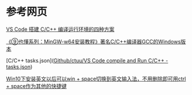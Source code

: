 # 参考网页

[VS Code 搭建 C/C++ 编译运行环境的四种方案](<https://zhuanlan.zhihu.com/p/35178331>)

[《⑨也懂系列：MinGW-w64安装教程》著名C/C++编译器GCC的Windows版本](<http://rsreland.net/archives/1760>)

[C/C++ tasks.json]([Github/ctuu/VS Code compile and Run C/C++ - tasks.json](https://link.zhihu.com/?target=https%3A//github.com/ctuu/VS-Code-Compile-and-Run-C-or-C-plus-plus/blob/master/.vscode/tasks.json))

[Win10下安装英文以后可以win + space切换到英文输入法，不用删除即可用ctrl + space作为其他的快捷键](<http://www.jspxcms.com/knowledge/390.html>)

